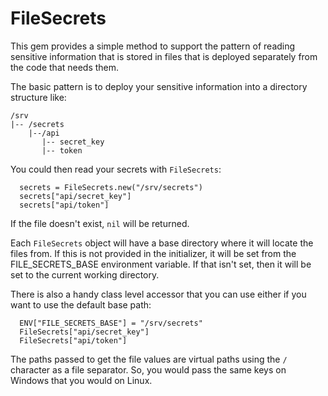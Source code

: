 # FileSecrets

This gem provides a simple method to support the pattern of reading sensitive information that is stored in files that is deployed separately from the code that needs them.

The basic pattern is to deploy your sensitive information into a directory structure like:

```
/srv
|-- /secrets
    |--/api
       |-- secret_key
       |-- token
```

You could then read your secrets with `FileSecrets`:

```
  secrets = FileSecrets.new("/srv/secrets")
  secrets["api/secret_key"]
  secrets["api/token"]
```

If the file doesn't exist, `nil` will be returned.

Each `FileSecrets` object will have a base directory where it will locate the files from. If this is not provided in the initializer, it will be set from the FILE_SECRETS_BASE environment variable. If that isn't set, then it will be set to the current working directory.

There is also a handy class level accessor that you can use either if you want to use the default base path:

```
  ENV["FILE_SECRETS_BASE"] = "/srv/secrets"
  FileSecrets["api/secret_key"]
  FileSecrets["api/token"]
```

The paths passed to get the file values are virtual paths using the `/` character as a file separator. So, you would pass the same keys on Windows that you would on Linux.
